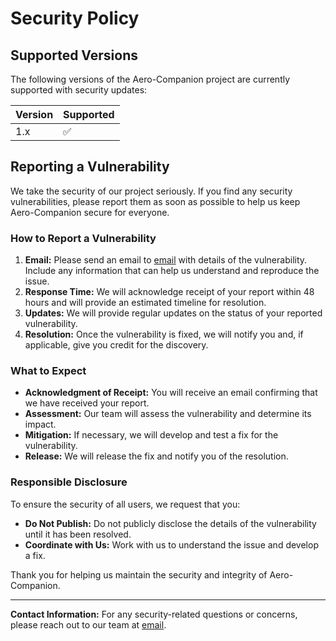 # Security Policy

## Supported Versions

The following versions of the Aero-Companion project are currently supported with security updates:

| Version | Supported          |
| ------- | ------------------ |
| 1.x     | :white_check_mark: |

## Reporting a Vulnerability

We take the security of our project seriously. If you find any security vulnerabilities, please report them as soon as possible to help us keep Aero-Companion secure for everyone.

### How to Report a Vulnerability

1. **Email:** Please send an email to [email](mailto:calvin_addison@yahoo.com) with details of the vulnerability. Include any information that can help us understand and reproduce the issue.
2. **Response Time:** We will acknowledge receipt of your report within 48 hours and will provide an estimated timeline for resolution.
3. **Updates:** We will provide regular updates on the status of your reported vulnerability.
4. **Resolution:** Once the vulnerability is fixed, we will notify you and, if applicable, give you credit for the discovery.

### What to Expect

- **Acknowledgment of Receipt:** You will receive an email confirming that we have received your report.
- **Assessment:** Our team will assess the vulnerability and determine its impact.
- **Mitigation:** If necessary, we will develop and test a fix for the vulnerability.
- **Release:** We will release the fix and notify you of the resolution.

### Responsible Disclosure

To ensure the security of all users, we request that you:
- **Do Not Publish:** Do not publicly disclose the details of the vulnerability until it has been resolved.
- **Coordinate with Us:** Work with us to understand the issue and develop a fix.

Thank you for helping us maintain the security and integrity of Aero-Companion.

---

**Contact Information:**
For any security-related questions or concerns, please reach out to our team at [email](mailto:calvin_addison@yahoo.com).
